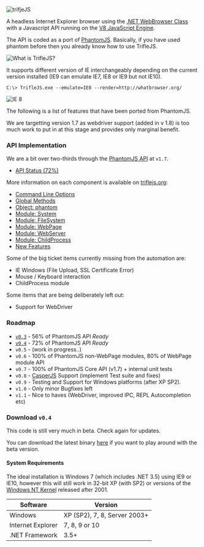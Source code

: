 ![trifjeJS](https://raw.github.com/sdesalas/trifleJS/master/Docs/logo-260x260px.png "trifleJS")

A headless Internet Explorer browser using the [.NET WebBrowser Class](http://msdn.microsoft.com/en-us/library/system.windows.forms.webbrowser.aspx) with a Javascript API running on the [V8 JavaScript Engine](http://en.wikipedia.org/wiki/V8_(JavaScript_engine)).

The API is coded as a port of [PhantomJS](http://phantomjs.org). Basically, if you have used phantom before then you already know how to use TrifleJS.

![What is TrifleJS?](https://raw.github.com/sdesalas/trifleJS/master/Docs/What.Is.Trifle.png "What is TrifleJS?")

It supports different version of IE interchangeably depending on the current version installed (IE9 can emulate IE7, IE8 or IE9 but not IE10).

    C:\> TrifleJS.exe --emulate=IE8 --render=http://whatbrowser.org/

![IE 8](https://raw.github.com/sdesalas/trifleJS/master/Docs/whatbrowser.org.IE8.png "Running as IE 8")

The following is a list of features that have been ported from PhantomJS. 

We are targetting version 1.7 as webdriver support (added in v 1.8) is too much work to put in at this stage and provides only marginal benefit.

### API Implementation

We are a bit over two-thirds through the [PhantomJS API](http://phantomjs.org/api/) at `v1.7`.

- [API Status (72%)](http://triflejs.org#post-112)

More information on each component is available on [triflejs.org](http://triflejs.org):

- [Command Line Options](http://triflejs.org#post-29)
- [Global Methods](http://triflejs.org#post-11)
- [Object: phantom](http://triflejs.org#post-18)
- [Module: System](http://triflejs.org#post-24)
- [Module: FileSystem](http://triflejs.org#post-27)
- [Module: WebPage](http://triflejs.org#post-20)
- [Module: WebServer](http://triflejs.org#post-63)
- [Module: ChildProcess](http://triflejs.org#post-222)
- [New Features](http://triflejs.org/#post-31)

Some of the big ticket items currently missing from the automation are: 

- IE Windows (File Upload, SSL Certificate Error)
- Mouse / Keyboard interaction
- ChildProcess module

Some items that are being deliberately left out:

- Support for WebDriver

### Roadmap

- [`v0.3`](https://github.com/sdesalas/trifleJS/releases/tag/v0.3) - 56% of PhantomJS API *Ready*
- [`v0.4`](https://github.com/sdesalas/trifleJS/releases/tag/v0.4) - 72% of PhantomJS API *Ready*
- `v0.5` - (work in progress..)
- `v0.6` - 100% of PhantomJS non-WebPage modules, 80% of WebPage module API
- `v0.7` - 100% of PhantomJS Core API (v1.7) + internal unit tests
- `v0.8` - [CasperJS](https://github.com/n1k0/casperjs) Support (implement Test suite and fixes)
- `v0.9` - Testing and Support for Windows platforms (after XP SP2).
- `v1.0` - Only minor Bugfixes left
- `v1.1` - Nice to haves (WebDriver, improved IPC, REPL Autocompletion etc)

### Download `v0.4`

This code is still very much in beta. Check again for updates.

You can download the latest binary [here](https://github.com/sdesalas/trifleJS/raw/master/Build/Binary/TrifleJS.Latest.zip) if you want to play around with the beta version. 

#### System Requirements

The ideal installation is Windows 7 (which includes .NET 3.5) using IE9 or IE10, however this will still work in 32-bit XP (with SP2) or versions of the [Windows NT Kernel](http://en.wikipedia.org/wiki/Comparison_of_Microsoft_Windows_versions#Windows_NT) released after 2001.

|Software           | Version                       |
|-------------------|-------------------------------|
|Windows            | XP (SP2), 7, 8, Server 2003+  |
|Internet Explorer  | 7, 8, 9 or 10                 |
|.NET Framework     | 3.5+                          |

